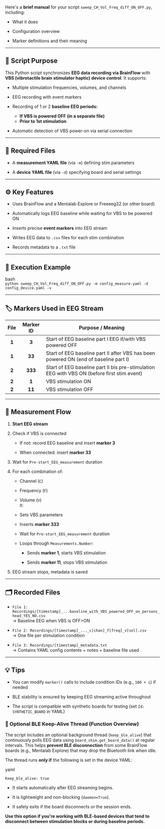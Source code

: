 Here's a **brief manual** for your script `sweep_CH_Vol_Freq_diff_ON_OFF.py`, including:

* What it does

* Configuration overview

* Marker definitions and their meaning

---

## **🧠 Script Purpose**

This Python script synchronizes **EEG data recording via BrainFlow** with **VBS (vibrotactile brain stimulator haptic) device control**. It supports:

* Multiple stimulation frequencies, volumes, and channels

* EEG recording with event markers

* Recording of 1 or 2 **baseline EEG periods:**  
  *  **If  VBS is powered OFF (in a separate file)**  
  * **Prior to 1st stimulation**

* Automatic detection of VBS power-on via serial connection

---

## **📁 Required Files**

* A **measurement YAML file** (via `-m`) defining stim parameters

* A **device YAML file** (via `-d`) specifying board and serial settings

---

## **⚙️ Key Features**

* Uses BrainFlow and a Mentalab Explore or Freeeeg32 (or other board)

* Automatically logs EEG baseline while waiting for VBS to be powered ON

* Inserts precise **event markers** into EEG stream

* Writes EEG data to `.csv` files for each stim combination

* Records metadata to a `.txt` file

---

## **🧭 Execution Example**

bash  
`python sweep_CH_Vol_Freq_diff_ON_OFF.py -m config_measure.yaml -d config_device.yaml -v`

---

## **🏷️ Markers Used in EEG Stream**

| File | Marker ID | Purpose / Meaning |
| :---: | :---: | ----- |
| **1** | **3** | Start of EEG baseline  part I EEG if/with VBS powered OFF |
| **1** | **33** | Start of EEG baseline  part II after VBS has been powered ON (end of baseline part I) |
| **2** | **333** | Start of EEG baseline  part II bis pre-stimulation EEG with VBS ON (before first stim event) |
| **2** | **1** | VBS stimulation ON |
| **2** | **11** | VBS stimulation OFF |

---

## **🔄 Measurement Flow**

1. **Start EEG stream**

2. Check if VBS is connected

   * If not: record EEG baseline and insert **marker 3**

   * When connected: insert **marker 33**

3. Wait for `Pre-start_EEG_measurement` duration

4. For each combination of:

   * Channel (`C`)

   * Frequency (`F`)

   * Volume (`V`)  
      it:

   * Sets VBS parameters

   * Inserts **marker 333**  
   * Wait for `Pre-start_EEG_measurement` duration

   * Loops through `Measurements.Number`:

     * Sends **marker 1**, starts VBS stimulation

     * Sends **marker 11**, stops VBS stimulation

5. EEG stream stops, metadata is saved

---

## **🗂️ Recorded Files**

* `File 1: Recordings/[timestamp]_...baseline_with_VBS_powered_OFF_on_persons_head_YES_NO.csv`  
   → Baseline EEG when VBS is OFF\>ON  
* `File 2: Recordings/[timestamp]_..._c[chan]_f[freq]_v[vol].csv`  
   → One file per stimulation condition

* `File 3: Recordings/[timestamp]_metadata.txt`  
   → Contains YAML config contents \+ notes \+ baseline file used

---

## **💡 Tips**

* You can modify `marker()` calls to include condition IDs (e.g., `100 + i`) if needed

* BLE stability is ensured by keeping EEG streaming active throughout

* The script is compatible with synthetic boards for testing (set `Id: SYNTHETIC_BOARD` in YAML)

### **🔄 Optional BLE Keep-Alive Thread (Function Overview)**

The script includes an optional background thread (`keep_ble_alive`) that continuously polls EEG data using `board_shim.get_board_data()` at regular intervals. This helps **prevent BLE disconnection** from some BrainFlow boards (e.g., Mentalab Explore) that may drop the Bluetooth link when idle.

The thread runs **only if** the following is set in the device YAML:

yaml

  `Keep_ble_alive: true`

* It starts automatically after EEG streaming begins.

* It is lightweight and non-blocking (`daemon=True`).

* It safely exits if the board disconnects or the session ends.

**Use this option if you're working with BLE-based devices that tend to disconnect between stimulation blocks or during baseline periods.**

